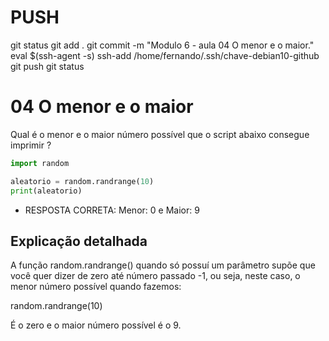 



# ###################################################################################################################################################################
# ###################################################################################################################################################################
# PUSH

git status
git add .
git commit -m "Modulo 6 - aula 04 O menor e o maior."
eval $(ssh-agent -s)
ssh-add /home/fernando/.ssh/chave-debian10-github
git push
git status



# ###################################################################################################################################################################
# ###################################################################################################################################################################
# 04 O menor e o maior

Qual é o menor e o maior número possível que o script abaixo consegue imprimir ?

~~~~python
import random

aleatorio = random.randrange(10)
print(aleatorio)
~~~~


- RESPOSTA CORRETA:
Menor: 0 e Maior: 9




## Explicação detalhada

A função random.randrange() quando só possuí um parâmetro supõe que você quer dizer de zero até número passado -1, ou seja, neste caso, o menor número possível quando fazemos:

random.randrange(10)

É o zero e o maior número possível é o 9.